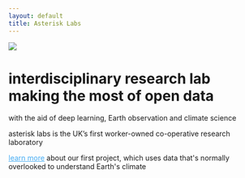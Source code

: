 ```yaml
---
layout: default
title: Asterisk Labs
---
```


<img src='assets/imgs/earth-hex.gif' class='main-gif'/>
<h1>interdisciplinary research lab<br> making the most of open data</h1>

<p class="lead">with the aid of deep learning, Earth observation and climate science</p>
<p class="lead">asterisk labs is the UK’s first worker-owned co-operative research laboratory</p>
<p class="lead"><a href='project-pages/project-clouds-decoded.html' style='color: rgba(69, 172, 243, 1.0);'>learn more</a> about our first project, which uses data that's normally overlooked to understand Earth's climate</p>